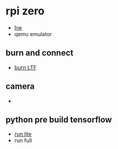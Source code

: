 # rpi zero 


* [hw](./hw.md)
* qemu emulator

## burn and connect
* [burn LTF](./burn0.md)

## camera
*

## python pre build tensorflow
* [run lite](./tensorflow_py.md)
* run full


